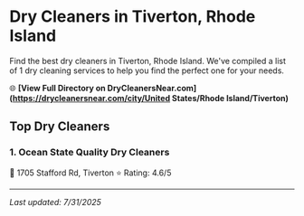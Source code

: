 # Dry Cleaners in Tiverton, Rhode Island

Find the best dry cleaners in Tiverton, Rhode Island. We've compiled a list of 1 dry cleaning services to help you find the perfect one for your needs.

🌐 **[View Full Directory on DryCleanersNear.com](https://drycleanersnear.com/city/United States/Rhode Island/Tiverton)**

## Top Dry Cleaners

### 1. Ocean State Quality Dry Cleaners
📍 1705 Stafford Rd, Tiverton
⭐ Rating: 4.6/5


---

*Last updated: 7/31/2025*

